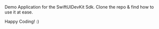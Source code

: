 Demo Application for the SwiftUIDevKit Sdk.
Clone the repo & find how to use it at ease.

Happy Coding! :)
